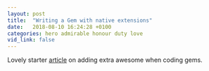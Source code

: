 ```yaml
---
layout: post
title:  "Writing a Gem with native extensions"
date:   2018-08-10 16:24:28 +0100
categories: hero admirable honour duty love
vid_link: false
---
```


Lovely starter [article] on adding extra awesome when coding gems.

[article]: //tristanpenman.com/blog/posts/2018/08/29/writing-a-gem-with-native-extensions/
